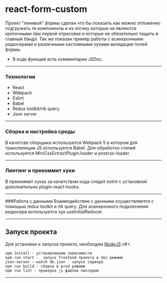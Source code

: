# react-form-custom

Проект "ленивой" формы сделан что бы показать как можно отложенно подгружать те компоненты и их логику которые не являются критичными при первой отрисовке и которые не обязательно тащить в главный бандл. Так же показан пример работы с асинхронными редюсерами и различными кастомными хуками валидации полей формы. 

-   В коде функций есть комментарии JSDoc.

---
### Технологии

-   React
-   Webpack
-   Eslint
-   Babel
-   Redux toolkit/rtk query
-   Json server

---
### Сборка и настройка среды 

В качетсве сборщика используется Webpack 5 в котором для транспиляции JS используется Babel. Для обработки стилей используется MiniCssExtractPlugin.loader и postcss-loader.

---
### Линтинг и прекоммит хуки

В прекоммит хуках за качетством кода следит eslint с установкой дополнительно plugin-react-hooks. 

---
###Работа с данными
Взаимодействие с данными осуществляется с помощью redux toolkit и rtk query. 
Для асинхронного подключения редюсерa используется хук useInitialReducer.

---
## Запуск проекта

Для установки и запуска проекта, необходим [NodeJS](https://nodejs.org) v8+.

```
npm install - устанавливаем зависимости
npm run start -  запуск frontend проекта в dev режиме
json-server --watch db.json - запуск сервера
npm run build - сборка в prod режиме
npm run lint - проверка js файлов линтером

```

---

